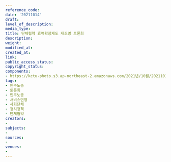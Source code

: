 ```yaml
---
reference_code: 
date: '20211014'
draft: 
level_of_description: 
media_type: 
title: 단체협약 효력확장제도 재조명 토론회
description: 
weight: 
modified_at: 
created_at: 
link: 
public_access_status: 
copyright_status: 
components:
- https://kctu-photo.s3.ap-northeast-2.amazonaws.com/2021년/10월/20211014-단체협약+효력확장제도+재조명+토론회_민주노총_토론회_민주노총_서비스연맹_사회단체_정치정책_단체협약/_1D20093.jpg
tags:
- 민주노총
- 토론회
- 민주노총
- 서비스연맹
- 사회단체
- 정치정책
- 단체협약
creators:
- 
subjects:
- 
sources:
- 
venues:
- 
---
```

